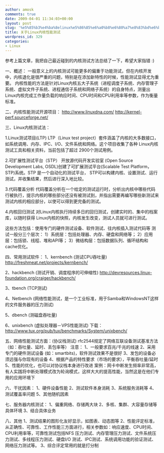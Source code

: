 ```yaml
---
author: amosk
comments: true
date: 2009-04-01 11:34:03+00:00
layout: post
slug: '%e5%85%b3%e4%ba%8elinux%e5%86%85%e6%a0%b8%e6%80%a7%e8%83%bd%e6%b5%8b%e8%af%95'
title: 关于Linux内核性能测试
wordpress_id: 329
categories:
- Linux
---
```


参考上篇文章，我把自己最近碰到的内核测试方法总结了一下，希望大家指错 :)

一、概述：
一般意义上的内核测试可能更多的偏重于功能测试，但在内核开发中，内核退化是很严重的问题，特别是在添加新特性的时候，性能测试显得尤为重要。
内核性能的方法是针对Linux内核五大子系统（进程调度子系统、内存管理子系统、虚拟文件子系统、进程通信子系统和网络子系统）的自身特点，测量出Linux内核完成工作量负载的响应时间、CPU时间和CPU利用率等参数，作为衡量标准。

二、内核性能测试开源项目：
http://www.linuxdna.com/
http://kernel-perf.sourceforge.net/

三、Linux内核测试法：

1.Linux测试项目(LTP)
LTP（Linux test project）套件涵盖了内核的大多数接口，如系统调用、内存、IPC、I/O、文件系统和网络。这个项目收集了各种 Linux内核测试工具和相关资料，当前包括了超过 2900个测试用例。

2.可扩展性测试平台（STP）
开放源代码开发实验室 (Open Source Development Labs, OSDL)创建了可扩展测试平台(Scalable Test Platform，STP)系统。STP 是一个自动化的测试平台， STP可以构建内核、设置测试、运行测试，并收集结果，然后进行深入地比较。

3.代码覆盖分析
代码覆盖分析在一个给定的测试运行时，分析出内核中哪些代码行被执行，提示内核的哪些部分还没有被测试到，并指出需要再编写哪些新测试来测试内核的相应部分，以使可以得到更完备的测试。

4.内核回归测试
对Linux内核执行持续多日的回归测试，创建实时的、集中的档案库，以随时获得 Linux内核的快照，内核发生改变，测试人员就可进行测试。

这些方法包括：使用专门的硬件测试设备、软件测试、往内核插入测试代码等
测试一般分三个层次：
1）系统层：包括处理器、内存、硬盘和网络等；
2）应用层：包括锁、线程、堆和API等；
3）微结构层：包括数据队列、循环结构和cache优化。

四、常用测试软件：
1、kernbench (测试CPU吞吐量)
http://freshmeat.net/projects/kernbench/

2、hackbench (测试开销、调度程序的可伸缩性)
http://devresources.linux-foundation.org/craiger/hackbench/

3、tbench (TCP测试)

4、Netbench (网络性能测试，是一个工业标准，用于Samba和WindowsNT这样的文件服务器的压力测试)

5、dbench (测磁盘吞吐量)

6、unixbench (虚拟处理器－VPS性能测试)
下载：http://www.tux.org/pub/tux/benchmarks/System/unixbench/

五、网络性能测试方面：(协议栈测试)
rfc2544规定了网络互联设备测试基准方法（如：吞吐量、延时、丢包率等）
注意：
1、一般要求百兆/千兆的线速
2、采用专门的硬件测试设备 (如：smartbits)，软件测试效果不是很好
3、发包的设备必须远强与你现有的设备
4、根据产品的特性要求（市场的要求），平衡吞吐量/延时
5、性能的优化，也可以对协议栈本身进行改进
案例：网卡中断发生频率非常高，有人实践将中断处理模式改为轮询模式，这样大大的提高性能，当然这是在他们专用的应用环境下

六、干扰因素：
1、硬件设备性能
2、测试软件本身消耗
3、系统服务消耗等
4、测试覆盖率问题
5、其他随机因素

七、服务器内核测试：
1、偏重网络、存储两大块
2、多核、集群、大容量存储等具体环境
3、结合具体业务

八、其他
1、测试结果的图形化友好显示，如图表、动态图等
2、性能评定标准，从正确性、可靠性、工作性能三方面进行，相关参数如：响应速度、CPU时间、CPU利用率等，可靠性测试包括NFS 压力测试、内存管理压力测试、文件系统压力测试、多线程压力测试、硬盘I/O 测试、IPC测试、系统调用功能的验证测试、网络压力测试等。
3、综合评定常用的就是打分制
